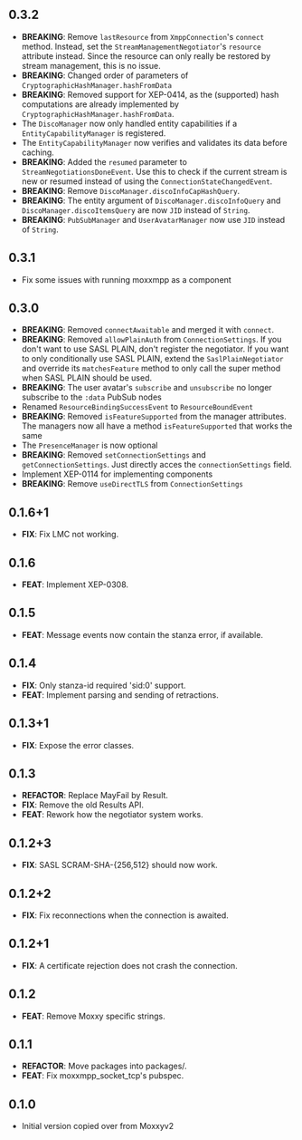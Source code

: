 ## 0.3.2

- **BREAKING**: Remove `lastResource` from `XmppConnection`'s `connect` method. Instead, set the `StreamManagementNegotiator`'s `resource` attribute instead. Since the resource can only really be restored by stream management, this is no issue.
- **BREAKING**: Changed order of parameters of `CryptographicHashManager.hashFromData`
- **BREAKING**: Removed support for XEP-0414, as the (supported) hash computations are already implemented by `CryptographicHashManager.hashFromData`.
- The `DiscoManager` now only handled entity capabilities if a `EntityCapabilityManager` is registered.
- The `EntityCapabilityManager` now verifies and validates its data before caching.
- **BREAKING**: Added the `resumed` parameter to `StreamNegotiationsDoneEvent`. Use this to check if the current stream is new or resumed instead of using the `ConnectionStateChangedEvent`.
- **BREAKING**: Remove `DiscoManager.discoInfoCapHashQuery`.
- **BREAKING**: The entity argument of `DiscoManager.discoInfoQuery` and `DiscoManager.discoItemsQuery` are now `JID` instead of `String`.
- **BREAKING**: `PubSubManager` and `UserAvatarManager` now use `JID` instead of `String`.

## 0.3.1

- Fix some issues with running moxxmpp as a component

## 0.3.0

- **BREAKING**: Removed `connectAwaitable` and merged it with `connect`.
- **BREAKING**: Removed `allowPlainAuth` from `ConnectionSettings`. If you don't want to use SASL PLAIN, don't register the negotiator. If you want to only conditionally use SASL PLAIN, extend the `SaslPlainNegotiator` and override its `matchesFeature` method to only call the super method when SASL PLAIN should be used.
- **BREAKING**: The user avatar's `subscribe` and `unsubscribe` no longer subscribe to the `:data` PubSub nodes
- Renamed `ResourceBindingSuccessEvent` to `ResourceBoundEvent`
- **BREAKING**: Removed `isFeatureSupported` from the manager attributes. The managers now all have a method `isFeatureSupported` that works the same
- The `PresenceManager` is now optional
- **BREAKING**: Removed `setConnectionSettings` and `getConnectionSettings`. Just directly acces the `connectionSettings` field.
- Implement XEP-0114 for implementing components
- **BREAKING**: Remove `useDirectTLS` from `ConnectionSettings`

## 0.1.6+1

 - **FIX**: Fix LMC not working.

## 0.1.6

 - **FEAT**: Implement XEP-0308.

## 0.1.5

 - **FEAT**: Message events now contain the stanza error, if available.

## 0.1.4

 - **FIX**: Only stanza-id required 'sid:0' support.
 - **FEAT**: Implement parsing and sending of retractions.

## 0.1.3+1

 - **FIX**: Expose the error classes.

## 0.1.3

 - **REFACTOR**: Replace MayFail by Result.
 - **FIX**: Remove the old Results API.
 - **FEAT**: Rework how the negotiator system works.

## 0.1.2+3

 - **FIX**: SASL SCRAM-SHA-{256,512} should now work.

## 0.1.2+2

 - **FIX**: Fix reconnections when the connection is awaited.

## 0.1.2+1

 - **FIX**: A certificate rejection does not crash the connection.

## 0.1.2

 - **FEAT**: Remove Moxxy specific strings.

## 0.1.1

 - **REFACTOR**: Move packages into packages/.
 - **FEAT**: Fix moxxmpp_socket_tcp's pubspec.

## 0.1.0

- Initial version copied over from Moxxyv2
